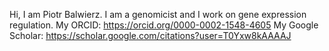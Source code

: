 Hi, I am Piotr Balwierz.
I am a genomicist and I work on gene expression regulation.
My ORCID: https://orcid.org/0000-0002-1548-4605
My Google Scholar: https://scholar.google.com/citations?user=T0Yxw8kAAAAJ

<!---
balwierz/balwierz is a ✨ special ✨ repository because its `README.md` (this file) appears on your GitHub profile.
You can click the Preview link to take a look at your changes.
--->
